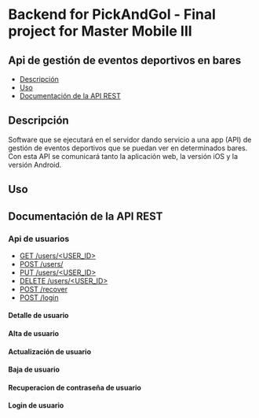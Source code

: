 # Backend for PickAndGol - Final project for Master Mobile III

## Api de gestión de eventos deportivos en bares

* [Descripción](#descripcion)
* [Uso](#uso)
* [Documentación de la API REST](#documentacion-de-la-api-rest)

## Descripción

Software que se ejecutará en el servidor dando servicio a una app (API) de
gestión de eventos deportivos que se puedan ver en determinados bares. 
Con esta API se comunicará tanto la aplicación web, la versión iOS y 
la versión Android.

## Uso

## Documentación de la API REST

### Api de usuarios

  - [GET /users/<USER_ID>](#detalle-de-usuario)
  - [POST /users/](#alta-de-usuario)
  - [PUT /users/<USER_ID>](#actualizacion-de-usuario)
  - [DELETE /users/<USER_ID>](#baja-de-usuario)
  - [POST /recover](#recuperacion-de-contrasena-de-usuario)
  - [POST /login](#login-de-usuario)

#### Detalle de usuario

#### Alta de usuario

#### Actualización de usuario

#### Baja de usuario

#### Recuperacion de contraseña de usuario

#### Login de usuario